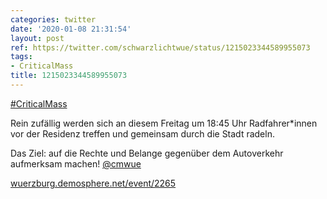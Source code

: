 ```yaml
---
categories: twitter
date: '2020-01-08 21:31:54'
layout: post
ref: https://twitter.com/schwarzlichtwue/status/1215023344589955073
tags:
- CriticalMass
title: 1215023344589955073
---
```

[#CriticalMass](/t/criticalmass) 

Rein zufällig werden sich an diesem Freitag um 18:45 Uhr Radfahrer\*innen vor der Residenz treffen und gemeinsam durch die Stadt radeln.



Das Ziel: auf die Rechte und Belange gegenüber dem Autoverkehr aufmerksam machen! [@cmwue](https://twitter.com/cmwue)



[wuerzburg.demosphere.net/event/2265](https://wuerzburg.demosphere.net/event/2265) 